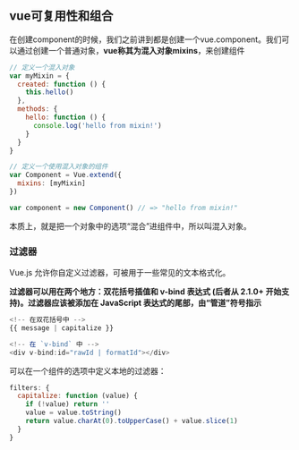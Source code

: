 ## vue可复用性和组合
在创建component的时候，我们之前讲到都是创建一个vue.component。我们可以通过创建一个普通对象，**vue称其为混入对象mixins**，来创建组件

``` js
// 定义一个混入对象
var myMixin = {
  created: function () {
    this.hello()
  },
  methods: {
    hello: function () {
      console.log('hello from mixin!')
    }
  }
}

// 定义一个使用混入对象的组件
var Component = Vue.extend({
  mixins: [myMixin]
})

var component = new Component() // => "hello from mixin!"
```

本质上，就是把一个对象中的选项“混合”进组件中，所以叫混入对象。

### 过滤器
Vue.js 允许你自定义过滤器，可被用于一些常见的文本格式化。

**过滤器可以用在两个地方：双花括号插值和 v-bind 表达式 (后者从 2.1.0+ 开始支持)。过滤器应该被添加在 JavaScript 表达式的尾部，由“管道”符号指示**

``` js
<!-- 在双花括号中 -->
{{ message | capitalize }}

<!-- 在 `v-bind` 中 -->
<div v-bind:id="rawId | formatId"></div>
```

可以在一个组件的选项中定义本地的过滤器：

``` js
filters: {
  capitalize: function (value) {
    if (!value) return ''
    value = value.toString()
    return value.charAt(0).toUpperCase() + value.slice(1)
  }
}

```

